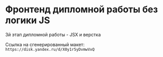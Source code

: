 # Фронтенд дипломной работы без логики JS

3й этап дипломной работы - JSX и верстка

Ссылка на сгенерированный макет:
`https://disk.yandex.ru/d/X0y1r5yDvmwVxQ`
